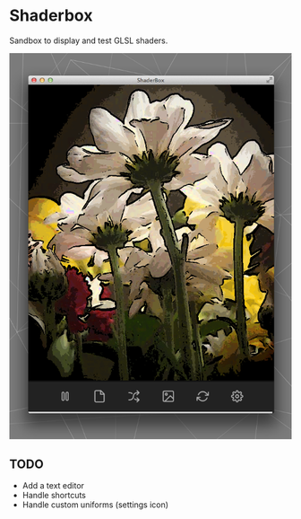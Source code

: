 Shaderbox
=========

Sandbox to display and test GLSL shaders.

![Screenshot](screenshot.png)

TODO
----

- Add a text editor
- Handle shortcuts
- Handle custom uniforms (settings icon)